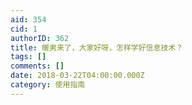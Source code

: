 ```yaml
---
aid: 354
cid: 1
authorID: 362
title: 暖男来了，大家好呀，怎样学好信息技术？
tags: []
comments: []
date: 2018-03-22T04:00:00.000Z
category: 使用指南
---
```



